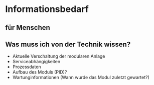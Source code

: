 # Informationsbedarf

## für Menschen



## Was muss ich von der Technik wissen?

+ Aktuelle Verschaltung der modularen Anlage
+ Serviceabhängigkeiten
+ Prozessdaten
+ Aufbau des Moduls (PID)?
+ Wartunginformationen (Wann wurde das Modul zuletzt gewartet?)